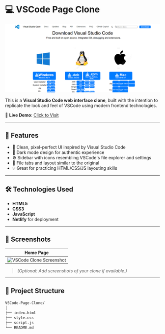# 💻 VSCode Page Clone

![VSCode Clone Banner](./vscode%20image.png)

This is a **Visual Studio Code web interface clone**, built with the intention to replicate the look and feel of VSCode using modern frontend technologies.

🚀 **Live Demo**: [Click to Visit](https://sadik-vscode.netlify.app/)

---

## 🧾 Features

- 🎨 Clean, pixel-perfect UI inspired by Visual Studio Code
- 🌙 Dark mode design for authentic experience
- ⚙️ Sidebar with icons resembling VSCode's file explorer and settings
- 📁 File tabs and layout similar to the original
- 💡 Great for practicing HTML/CSS/JS layouting skills

---

## 🛠️ Technologies Used

- **HTML5**
- **CSS3**
- **JavaScript**
- **Netlify** for deployment

---

## 📸 Screenshots

| Home Page |
|-----------|
| ![VSCode Clone Screenshot](https://your-screenshot-url-if-any) |

> _(Optional: Add screenshots of your clone if available.)_

---

## 📁 Project Structure

```plaintext
VSCode-Page-Clone/
│
├── index.html
├── style.css
├── script.js
└── README.md

